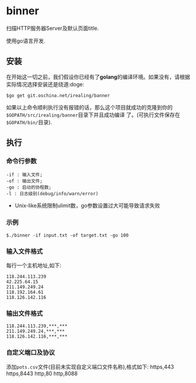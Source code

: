 # binner

扫描HTTP服务器Server及默认页面title.

使用go语言开发.

## 安装

在开始这一切之前，我们假设你已经有了**golang**的编译环境。如果没有，请根据实际情况选择安装还是绕道:doge:

```
$go get git.oschina.net/irealing/banner
```
如果以上命令顺利执行没有报错的话，那么这个项目就成功的克隆到你的`$GOPATH/src/irealing/banner`目录下并且成功编译
了。(可执行文件保存在`$GOPATH/bin/`目录).

## 执行

### 命令行参数

```
-if : 输入文件;
-of : 输出文件;
-go : 启动的协程数;
-l : 日志级别(debug/info/warn/error)
```
* Unix-like系统限制ulimit数，go参数设置过大可能导致请求失败
### 示例

```
$./binner -if input.txt -of target.txt -go 100
```
### 输入文件格式

 每行一个主机地址,如下:
```
118.244.113.239
42.225.64.15
211.149.249.24
118.192.164.61
118.126.142.116
```
### 输出文件格式

```
118.244.113.239,***,***
211.149.249.24,***,***
118.126.142.116,***,***
```
### 自定义端口及协议
添加`pots.csv`文件(目前未实现自定义端口文件名称),格式如下:
https,443
https,8443
http,80
http,8088